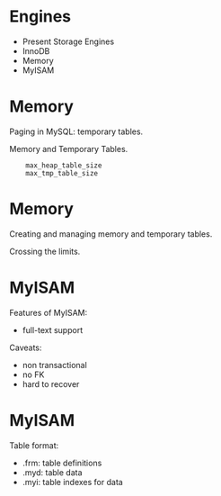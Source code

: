 # Engines

  - Present Storage Engines
  - InnoDB
  - Memory
  - MyISAM
  
# Memory
Paging in MySQL: temporary tables.

Memory and Temporary Tables.

        max_heap_table_size
        max_tmp_table_size
        
# Memory
Creating and managing memory and temporary tables.

Crossing the limits.


# MyISAM
Features of MyISAM:

  - full-text support
  
Caveats:

  - non transactional
  - no FK
  - hard to recover


# MyISAM
Table format:

  - .frm: table definitions
  - .myd: table data
  - .myi: table indexes for data
